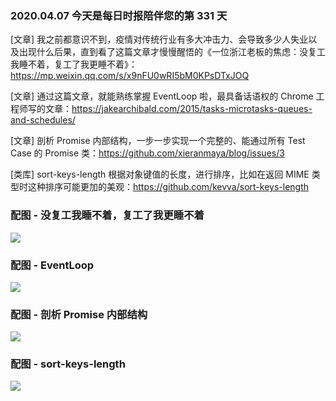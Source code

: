 ### 2020.04.07 今天是每日时报陪伴您的第 331 天

[文章] 我之前都意识不到，疫情对传统行业有多大冲击力、会导致多少人失业以及出现什么后果，直到看了这篇文章才慢慢醒悟的《一位浙江老板的焦虑：没复工我睡不着，复工了我更睡不着》：<https://mp.weixin.qq.com/s/x9nFU0wRI5bM0KPsDTxJOQ>

[文章] 通过这篇文章，就能熟练掌握 EventLoop 啦，最具备话语权的 Chrome 工程师写的文章：<https://jakearchibald.com/2015/tasks-microtasks-queues-and-schedules/>

[文章] 剖析 Promise 内部结构，一步一步实现一个完整的、能通过所有 Test Case 的 Promise 类：<https://github.com/xieranmaya/blog/issues/3>

[类库] sort-keys-length 根据对象键值的长度，进行排序，比如在返回 MIME 类型时这种排序可能更加的美观：<https://github.com/kevva/sort-keys-length>

### 配图 - 没复工我睡不着，复工了我更睡不着
![](http://qn.40zhe.com/20200407111322.png)

### 配图 - EventLoop
![](http://qn.40zhe.com/20200407111418.png)

### 配图 - 剖析 Promise 内部结构
![](http://qn.40zhe.com/20200407111454.png)

### 配图 - sort-keys-length
![](http://qn.40zhe.com/20200407111523.png)
